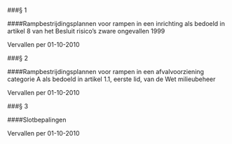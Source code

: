 <meta http-equiv='Content-Type' content='text/html; charset=utf-8' />

###§ 1 

####Rampbestrijdingsplannen voor rampen in een inrichting als bedoeld in artikel 8 van het Besluit risico’s zware ongevallen 1999

Vervallen per 01-10-2010 

###§ 2 

####Rampbestrijdingsplannen voor rampen in een afvalvoorziening categorie A als bedoeld in artikel 1.1, eerste lid, van de Wet milieubeheer

Vervallen per 01-10-2010 

###§ 3 

####Slotbepalingen

Vervallen per 01-10-2010 

